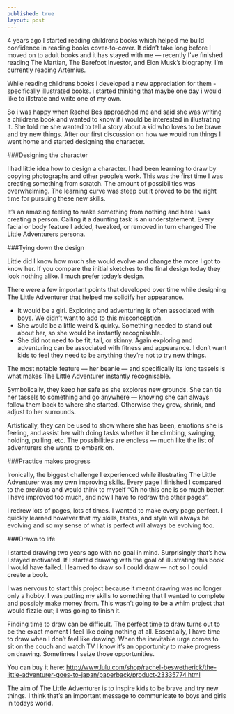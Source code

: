 ```yaml
---
published: true
layout: post
---
```

4 years ago I started reading childrens books which helped me build confidence in reading books cover-to-cover. It didn’t take long before I moved on to adult books and it has stayed with me — recently I've finished reading The Martian, The Barefoot Investor, and Elon Musk’s biography. I’m currently reading Artemius.

While reading childrens books i developed a new appreciation for them - specifically illustrated books. i started thinking that maybe one day i would like to illstrate and write one of my own.

So i was happy when Rachel Bes approached me and said she was writing a childrens book and wanted to know if i would be interested in illustrating it. She told me she wanted to tell a story about a kid who loves to be brave and try new things. After our first discussion on how we would run things I went home and started designing the character.

###Designing the character

I had little idea how to design a character. I had been learning to draw by copying photographs and other people’s work. This was the first time I was creating something from scratch. The amount of possibilities was overwhelming. The learning curve was steep but it proved to be the right time for pursuing these new skills.

It’s an amazing feeling to make something from nothing and here I was creating a person. Calling it a daunting task is an understatement. Every facial or body feature I added, tweaked, or removed in turn changed The Little Adventurers persona.

###Tying down the design

Little did I know how much she would evolve and change the more I got to know her. If you compare the initial sketches to the final design today they look nothing alike. I much prefer today’s design.

There were a few important points that developed over time while designing The Little Adventurer that helped me solidify her appearance.

- It would be a girl. Exploring and adventuring is often associated with boys. We didn’t want to add to this misconception.
- She would be a little weird & quirky. Something needed to stand out about her, so she would be instantly recognisable.
- She did not need to be fit, tall, or skinny. Again exploring and adventuring can be associated with fitness and appearance. I don’t want kids to feel they need to be anything they’re not to try new things.

The most notable feature — her beanie — and specifically its long tassels is what makes The Little Adventurer instantly recognisable.

Symbolically, they keep her safe as she explores new grounds. She can tie her tassels to something and go anywhere — knowing she can always follow them back to where she started. Otherwise they grow, shrink, and adjust to her surrounds.

Artistically, they can be used to show where she has been, emotions she is feeling, and assist her with doing tasks whether it be climbing, swinging, holding, pulling, etc. The possibilities are endless — much like the list of adventurers she wants to embark on.

###Practice makes progress

Ironically, the biggest challenge I experienced while illustrating The Little Adventurer was my own improving skills. Every page I finished I compared to the previous and would think to myself “Oh no this one is so much better. I have improved too much, and now I have to redraw the other pages”.

I redrew lots of pages, lots of times. I wanted to make every page perfect. I quickly learned however that my skills, tastes, and style will always be evolving and so my sense of what is perfect will always be evolving too.

###Drawn to life

I started drawing two years ago with no goal in mind. Surprisingly that’s how I stayed motivated. If I started drawing with the goal of illustrating this book I would have failed. I learned to draw so I could draw — not so I could create a book.

I was nervous to start this project because it meant drawing was no longer only a hobby. I was putting my skills to something that I wanted to complete and possibly make money from. This wasn’t going to be a whim project that would fizzle out; I was going to finish it.

Finding time to draw can be difficult. The perfect time to draw turns out to be the exact moment I feel like doing nothing at all. Essentially, I have time to draw when I don’t feel like drawing. When the inevitable urge comes to sit on the couch and watch TV I know it’s an opportunity to make progress on drawing. Sometimes I seize those opportunities.

You can buy it here: http://www.lulu.com/shop/rachel-beswetherick/the-little-adventurer-goes-to-japan/paperback/product-23335774.html

The aim of The Little Adventurer is to inspire kids to be brave and try new things. I think that’s an important message to communicate to boys and girls in todays world.
